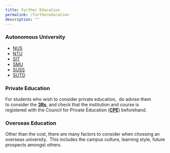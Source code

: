 ```yaml
---
title: Further Education
permalink: /furthereducation
description: ""
---
```

### **Autonomous University**

- [NUS](https://www.nus.edu.sg/oam/)
- [NTU](https://www.ntu.edu.sg/admissions)
- [SIT](https://www.singaporetech.edu.sg/)
- [SMU](https://www.smu.edu.sg/)
- [SUSS](https://www.suss.edu.sg/)
- [SUTD](https://www.sutd.edu.sg/)

### **Private Education**
For students who wish to consider private education,  do advise them to consider the [**3Rs**](https://www.ssg.gov.sg/cpe/student-services/student-resources/key-facts-you-should-know/3Rs.html "https://www.ssg.gov.sg/cpe/student-services/student-resources/key-facts-you-should-know/3Rs.html"), and check that the institution and course is registered with the Council for Private Education ([**CPE**](https://www.ssg.gov.sg/cpe/pei.html)) beforehand.

### **Overseas Education**
Other than the cost, there are many factors to consider when chossing an overseas university.  This includes the campus culture, learning style, future prospects amongst others.